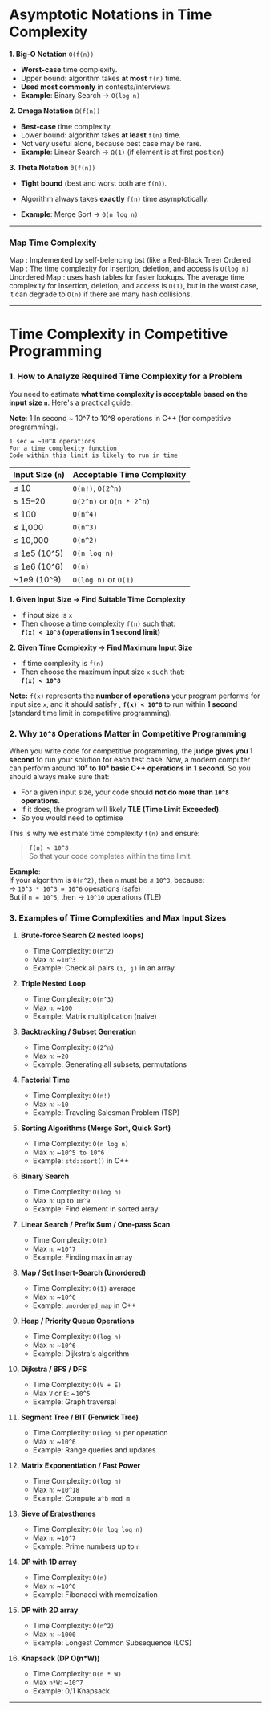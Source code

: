 
# Asymptotic Notations in Time Complexity

**1. Big-O Notation** `O(f(n))`
- **Worst-case** time complexity.
- Upper bound: algorithm takes **at most** `f(n)` time.
- **Used most commonly** in contests/interviews.
- **Example**:  Binary Search → `O(log n)`


**2. Omega Notation** `Ω(f(n))`
- **Best-case** time complexity.
- Lower bound: algorithm takes **at least** `f(n)` time.
- Not very useful alone, because best case may be rare.
- **Example**:  Linear Search → `Ω(1)` (if element is at first position)


**3. Theta Notation** `Θ(f(n))`
- **Tight bound** (best and worst both are `f(n)`).
- Algorithm always takes **exactly** `f(n)` time asymptotically.

- **Example**:  Merge Sort → `Θ(n log n)`


---

### Map Time Complexity

Map : 
Implemented by self-belencing bst (like a Red-Black Tree)
Ordered Map : The time complexity for insertion, deletion, and access is `O(log n)
`
Unordered Map : 
uses hash tables for faster lookups.
The average time complexity for insertion, deletion, and access is `O(1)`, but in the worst case, it can degrade to `O(n)` if there are many hash collisions.


---

# Time Complexity in Competitive Programming

### 1. How to Analyze Required Time Complexity for a Problem

You need to estimate **what time complexity is acceptable based on the input size `n`**. Here's a practical guide:

**Note**: 1 In second ~ 10^7 to 10^8 operations in C++ (for competitive programming).

```
1 sec = ~10^8 operations    
For a time complexity function
Code within this limit is likely to run in time
```

|Input Size (`n`)|Acceptable Time Complexity|
|---|---|
|≤ 10|`O(n!)`, `O(2^n)`|
|≤ 15–20|`O(2^n)` or `O(n * 2^n)`|
|≤ 100|`O(n^4)`|
|≤ 1,000|`O(n^3)`|
|≤ 10,000|`O(n^2)`|
|≤ 1e5 (10^5)|`O(n log n)`|
|≤ 1e6 (10^6)|`O(n)`|
|~1e9 (10^9)|`O(log n)` or `O(1)`|


**1. Given Input Size → Find Suitable Time Complexity**
- If input size is `x`
- Then choose a time complexity `f(n)` such that:  
    **`f(x) < 10^8` (operations in 1 second limit)**
    
**2. Given Time Complexity → Find Maximum Input Size**
- If time complexity is `f(n)`
- Then choose the maximum input size `x` such that:  
    **`f(x) < 10^8`**

**Note:** `f(x)` represents the **number of operations** your program performs for input size `x`, and it should satisfy , **`f(x) < 10^8`** to run within **1 second** (standard time limit in competitive programming).


###  2. Why `10^8` Operations Matter in Competitive Programming

When you write code for competitive programming, the **judge gives you 1 second** to run your solution for each test case.
Now, a modern computer can perform around **10⁷ to 10⁸ basic C++ operations in 1 second**.
So you should always make sure that:
- For a given input size, your code should **not do more than `10^8` operations**.
- If it does, the program will likely **TLE (Time Limit Exceeded)**.
- So you would need to optimise
    
This is why we estimate time complexity `f(n)` and ensure:

> **`f(n) < 10^8`**  
> So that your code completes within the time limit.

**Example**:  
If your algorithm is `O(n^2)`, then `n` must be ≤ `10^3`, because:  
→ `10^3 * 10^3 = 10^6` operations (safe)  
But if `n = 10^5`, then → `10^10` operations (TLE)

### 3. Examples of Time Complexities and Max Input Sizes

1. **Brute-force Search (2 nested loops)**
    - Time Complexity: `O(n^2)`
    - Max `n`: ~`10^3`
    - Example: Check all pairs `(i, j)` in an array
        
2. **Triple Nested Loop**
    
    - Time Complexity: `O(n^3)`
    - Max `n`: ~`100`
    - Example: Matrix multiplication (naive)
        
3. **Backtracking / Subset Generation**
    - Time Complexity: `O(2^n)`
    - Max `n`: ~`20`
    - Example: Generating all subsets, permutations
        
4. **Factorial Time**
    - Time Complexity: `O(n!)`
    - Max `n`: ~`10`
    - Example: Traveling Salesman Problem (TSP)
        
5. **Sorting Algorithms (Merge Sort, Quick Sort)**
    - Time Complexity: `O(n log n)`
    - Max `n`: ~`10^5 to 10^6`
    - Example: `std::sort()` in C++
        
6. **Binary Search**
    - Time Complexity: `O(log n)`
    - Max `n`: up to `10^9`
    - Example: Find element in sorted array
        
7. **Linear Search / Prefix Sum / One-pass Scan**
    - Time Complexity: `O(n)`
    - Max `n`: ~`10^7`
    - Example: Finding max in array
        
8. **Map / Set Insert-Search (Unordered)**
    - Time Complexity: `O(1)` average
    - Max `n`: ~`10^6`
    - Example: `unordered_map` in C++
        
9. **Heap / Priority Queue Operations**
    - Time Complexity: `O(log n)`
    - Max `n`: ~`10^6`
    - Example: Dijkstra's algorithm
        
10. **Dijkstra / BFS / DFS**
    - Time Complexity: `O(V + E)`
    - Max `V` or `E`: ~`10^5`
    - Example: Graph traversal
        
11. **Segment Tree / BIT (Fenwick Tree)**
    - Time Complexity: `O(log n)` per operation
    - Max `n`: ~`10^6`
    - Example: Range queries and updates
        
12. **Matrix Exponentiation / Fast Power**
    - Time Complexity: `O(log n)`
    - Max `n`: ~`10^18`
    - Example: Compute `a^b mod m`
        
13. **Sieve of Eratosthenes**
    - Time Complexity: `O(n log log n)`
    - Max `n`: ~`10^7`
    - Example: Prime numbers up to `n`
        
14. **DP with 1D array**
    - Time Complexity: `O(n)`
    - Max `n`: ~`10^6`
    - Example: Fibonacci with memoization
        
15. **DP with 2D array**
    - Time Complexity: `O(n^2)`
    - Max `n`: ~`1000`
    - Example: Longest Common Subsequence (LCS)
        
16. **Knapsack (DP O(n*W))**
    - Time Complexity: `O(n * W)`
    - Max `n*W`: ~`10^7`
    - Example: 0/1 Knapsack
        
        

---
